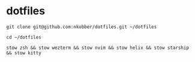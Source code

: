 # dotfiles

```
git clone git@github.com:nkobber/dotfiles.git ~/dotfiles
```

```
cd ~/dotfiles
```

```
stow zsh && stow wezterm && stow nvim && stow helix && stow starship && stow kitty
```
